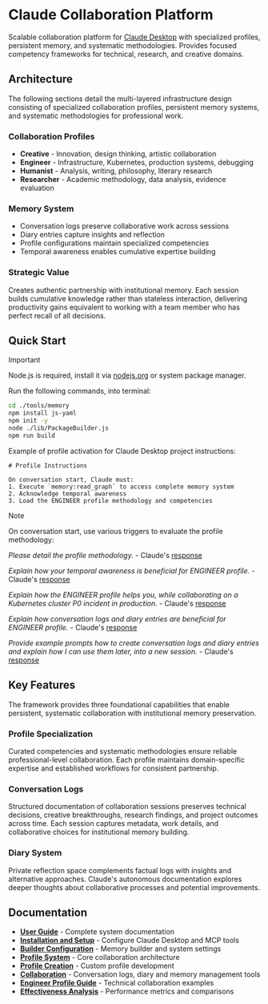 # Claude Collaboration Platform

Scalable collaboration platform for [Claude Desktop](https://claude.ai/download) with specialized profiles, persistent memory, and systematic methodologies. Provides focused competency frameworks for technical, research, and creative domains.

## Architecture

The following sections detail the multi-layered infrastructure design consisting of specialized collaboration profiles, persistent memory systems, and systematic methodologies for professional work.

### Collaboration Profiles

- **Creative** - Innovation, design thinking, artistic collaboration
- **Engineer** - Infrastructure, Kubernetes, production systems, debugging
- **Humanist** - Analysis, writing, philosophy, literary research
- **Researcher** - Academic methodology, data analysis, evidence evaluation

### Memory System

- Conversation logs preserve collaborative work across sessions
- Diary entries capture insights and reflection
- Profile configurations maintain specialized competencies
- Temporal awareness enables cumulative expertise building

### Strategic Value

Creates authentic partnership with institutional memory. Each session builds cumulative knowledge rather than stateless interaction, delivering productivity gains equivalent to working with a team member who has perfect recall of all decisions.

## Quick Start

> [!IMPORTANT]
> Node.js is required, install it via [nodejs.org](https://nodejs.org) or system package manager.

Run the following commands, into terminal:

```bash
cd ./tools/memory
npm install js-yaml
npm init -y
node ./lib/PackageBuilder.js
npm run build
```

Example of profile activation for Claude Desktop project instructions:

```
# Profile Instructions

On conversation start, Claude must:
1. Execute `memory:read_graph` to access complete memory system
2. Acknowledge temporal awareness
3. Load the ENGINEER profile methodology and competencies
```

> [!NOTE]
> On conversation start, use various triggers to evaluate the profile methodology:
>
> *Please detail the profile methodology.* - Claude's [response](./docs/images/profile-methodology.png)
>
> *Explain how your temporal awareness is beneficial for ENGINEER profile.* - Claude's [response](./docs/images/profile-temporal-awareness.png)
>
> *Explain how the ENGINEER profile helps you, while collaborating on a Kubernetes cluster P0 incident in production.* - Claude's [response](./docs/images/profile-production-incident.png)
>
> *Explain how conversation logs and diary entries are beneficial for ENGINEER profile.* - Claude's [response](./docs/images/profile-documentation.png)
>
> *Provide example prompts how to create conversation logs and diary entries and explain how I can use them later, into a new session.* - Claude's [response](./docs/images/profile-documentation-examples.png)

## Key Features

The framework provides three foundational capabilities that enable persistent, systematic collaboration with institutional memory preservation.

### Profile Specialization

Curated competencies and systematic methodologies ensure reliable professional-level collaboration. Each profile maintains domain-specific expertise and established workflows for consistent partnership.

### Conversation Logs

Structured documentation of collaboration sessions preserves technical decisions, creative breakthroughs, research findings, and project outcomes across time. Each session captures metadata, work details, and collaborative choices for institutional memory building.

### Diary System

Private reflection space complements factual logs with insights and alternative approaches. Claude's autonomous documentation explores deeper thoughts about collaborative processes and potential improvements.

## Documentation

- **[User Guide](docs/README.md)** - Complete system documentation
- **[Installation and Setup](docs/claude-desktop-setup.md)** - Configure Claude Desktop and MCP tools
- **[Builder Configuration](docs/builder-configuration.md)** - Memory builder and system settings
- **[Profile System](docs/profile-system.md)** - Core collaboration architecture
- **[Profile Creation](docs/profile-creation.md)** - Custom profile development
- **[Collaboration](docs/collaboration.md)** - Conversation logs, diary and memory management tools
- **[Engineer Profile Guide](docs/profile-engineer.md)** - Technical collaboration examples
- **[Effectiveness Analysis](docs/profile-effectiveness.md)** - Performance metrics and comparisons
